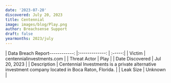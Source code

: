 ```yaml
---
date: '2023-07-20'
discovered: July 20, 2023
title: Centennial
image: images/blog/Play.png
author: Breachsense Support
draft: false
yearmonths: 2023/july
---
```


| Data Breach Report------------:     |:-------------:    | :-----:|
| Victim      | centennialinvestments.com      | 
| Threat Actor      | Play      | 
| Date Discovered      | Jul 20, 2023      | 
| Description      | Centennial Investments is a private alternative investment company located in Boca Raton, Florida.      | 
| Leak Size      | Unknown      | 

